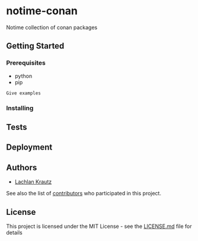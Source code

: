 # notime-conan

Notime collection of conan packages

## Getting Started


### Prerequisites

- python
- pip

```
Give examples
```

### Installing


## Tests


## Deployment


## Authors

* [Lachlan Krautz](https://github.com/lachlankrautz)

See also the list of [contributors](https://github.com/lachlankrautz/notime-conan/contributors) who participated in this project.

## License

This project is licensed under the MIT License - see the [LICENSE.md](LICENSE) file for details
